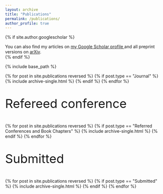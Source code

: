 ```yaml
---
layout: archive
title: "Publications"
permalink: /publications/
author_profile: true
---
```


{% if site.author.googlescholar %}
  <div class="wordwrap">You can also find my articles on <a href="{{site.author.googlescholar}}">my Google Scholar profile </a> and all preprint versions on <a href="https://arxiv.org/search/?query=ralihe&searchtype=all">arXiv</a>. 
  </div> 
{% endif %}

{% include base_path %}

{% for post in site.publications reversed %}
  {% if post.type == "Journal" %}
    {% include archive-single.html %}
  {% endif %}
{% endfor %}

<p style="font-size:40px;">Refereed conference</p>
{% for post in site.publications reversed %}
  {% if post.type == "Referred Conferences and Book Chapters" %}
    {% include archive-single.html %}
  {% endif %}
{% endfor %}

<p style="font-size:40px;">Submitted</p>  
{% for post in site.publications reversed %}
  {% if post.type == "Submitted" %}
    {% include archive-single.html %}
  {% endif %}
{% endfor %}
